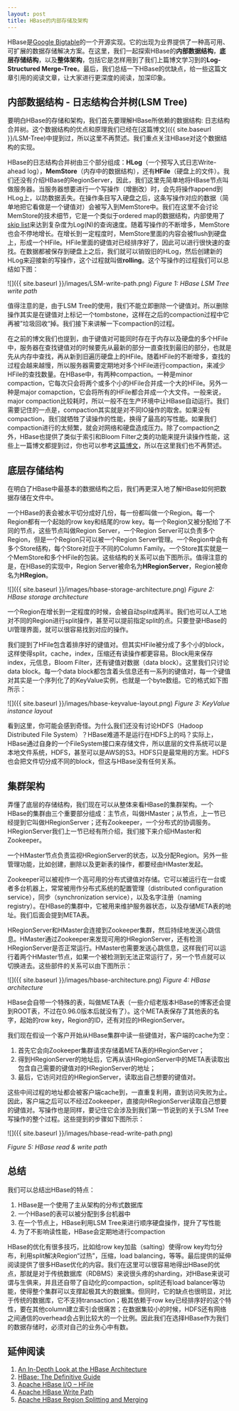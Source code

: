 ```yaml
---
layout: post
title: HBase的内部存储及架构
---
```


HBase是[Google Bigtable](https://research.google.com/archive/bigtable-osdi06.pdf)的一个开源实现。它的出现为业界提供了一种高可用、可扩展的数据存储解决方案。在这里，我们一起探索HBase的**内部数据结构**，**底层存储结构**，以及**整体架构**，包括它是怎样用到了我们上篇博文学习到的**Log-Structured Merge-Tree**。最后，我们总结一下HBase的优缺点，给一些这篇文章引用的阅读文章，让大家进行更深度的阅读，加深印象。

## 内部数据结构 - 日志结构合并树(LSM Tree)
要明白HBase的存储和架构，我们首先要理解HBase所依赖的数据结构: 日志结构合并树。这个数据结构的优点和原理我们已经在[这篇博文]({{ site.baseurl }}/LSM-Tree)中提到过，所以这里不再赘述。我们重点关注HBase对这个数据结构的实现。

HBase的日志结构合并树由三个部分组成：**HLog**（一个预写入式日志Write-ahead log），**MemStore**（内存中的数据结构），还有**HFile**（硬盘上的文件）。我们还没有介绍HBase的RegionServer，因此，我们这里先简单地将HBase节点叫做服务器。当服务器想要进行一个写操作（增删改）时，会先将操作append到HLog上，以防数据丢失。在操作条目写入硬盘之后，这条写操作对应的数据（简单地把它看做是一个键值对）会被写入到MemStore中。我们在这里不会讨论MemStore的技术细节，它是一个类似于ordered map的数据结构，内部使用了[skip list](https://en.wikipedia.org/wiki/Skip_list)来达到复杂度为Log(N)的查询速度。随着写操作的不断增多，MemStore也会不停地增长。在增长到一定程度时，MemStore里面的内容会被flush到硬盘上，形成一个HFile。HFile里面的键值对已经排序好了，因此可以进行很快速的查找。在数据都被保存到硬盘上之后，我们就可以销毁旧的HLog，然后创建新的HLog来迎接新的写操作，这个过程就叫做**rolling**。这个写操作的过程我们可以总结如下图：


![]({{ site.baseurl }}/images/LSM-write-path.png)
*Figure 1: HBase LSM Tree write path*


值得注意的是，由于LSM Tree的使用，我们不能立即删除一个键值对。所以删除操作其实是在键值对上标记一个tombstone，这样在之后的compaction过程中它再被”垃圾回收“掉。我们接下来讲解一下compaction的过程。

在之前的博文我们也提到，由于键值对可能同时存在于内存以及硬盘的多个HFile中，服务器在查找键值对的时候要先从最新的部分一直查找到最旧的部分，也就是先从内存中查找，再从新到旧遍历硬盘上的HFile。随着HFile的不断增多，查找的过程会越来越慢，所以服务器需要定期地对多个HFile进行compaction，来减少HFile的查找数量。在HBase中，有两种compaction。一种是minor compaction，它每次只会将两个或多个小的HFile合并成一个大的HFile。另外一种是major comapction，它会将所有的HFile都合并成一个大文件。一般来说，major compaction比较耗时，所以一般不在生产环境中让HBase自动运行。我们需要记住的一点是，compaction其实就是对不同IO操作的取舍。如果没有compaction，我们就牺牲了读操作的性能，换得了最高的写性能。如果我们compaction进行的太频繁，就会对网络和硬盘造成压力。除了compaction之外，HBase也提供了类似于索引和Bloom Filter之类的功能来提升读操作性能，这些上一篇博文都提到过，你也可以参考[这篇博文](http://blog.cloudera.com/blog/2012/06/hbase-io-hfile-input-output/)，所以在这里我们也不再赘述。


## 底层存储结构
在明白了HBase中最基本的数据结构之后，我们再更深入地了解HBase如何把数据存储在文件中。

一个HBase的表会被水平切分成好几份，每一份都叫做一个Region。每一个Region都有一个起始的row key和结尾的row key。每一个Region又被分配给了不同的节点，这些节点叫做Region Server，一个Region Server可以负责多个Region，但是一个Region只可以被一个Region Server管理。一个Region中会有多个Store结构，每个Store对应于不同的Column Family。一个Store其实就是一个MemStore和多个HFile的包装。这些结构的关系可以由下图所示。值得注意的是，在HBase的实现中，Region Server被命名为**HRegionServer**，Region被命名为**HRegion**。


![]({{ site.baseurl }}/images/hbase-storage-architecture.png)
*Figure 2: HBase storage architecture*


一个Region在增长到一定程度的时候，会被自动split成两半。我们也可以人工地对不同的Region进行split操作，甚至可以提前指定split的点。只要登录HBase的UI管理界面，就可以很容易找到对应的操作。

我们提到了HFile包含着排序好的键值对。但其实HFile被分成了多个小的block，这样使得split，cache，index，压缩还有读操作都更容易。Block用来保存index，元信息，Bloom Filter，还有键值对数据（data block）。这里我们只讨论data block。每一个data block都包含着头信息还有一系列的键值对，每一个键值对其实是一个序列化了的KeyValue实例，也就是一个byte数组。它的格式如下图所示：


![]({{ site.baseurl }}/images/hbase-keyvalue-layout.png)
*Figure 3: KeyValue instance layout*


看到这里，你可能会感到奇怪。为什么我们还没有讨论HDFS（Hadoop Distributed File System）？HBase难道不是运行在HDFS上的吗？实际上，HBase通过自身的一个FileSystem接口来存储文件，所以底层的文件系统可以是本地文件系统，HDFS，甚至可以是AWS的S3。HDFS只是最常用的方案。HDFS也会把文件切分成不同的block，但这与HBase没有任何关系。


## 集群架构
弄懂了底层的存储结构，我们现在可以从整体来看HBase的集群架构。一个HBase的集群由三个重要部分组成：主节点，叫做HMaster；从节点，上一节已经提到它叫做HRegionServer；还有Zookeeper，一个分布式的协调服务。HRegionServer我们上一节已经有所介绍，我们接下来介绍HMaster和Zookeeper。

一个HMaster节点负责监视HRegionServer的状态，以及分配Region。另外一些管理功能，比如创建，删除以及更新表的操作，都要经由HMaster发起。

Zookeeper可以被视作一个高可用的分布式键值对存储。它可以被运行在一台或者多台机器上，常常被用作分布式系统的配置管理（distributed configuration service），同步（synchronization service），以及名字注册（naming registry）。在HBase的集群中，它被用来维护服务器状态，以及存储META表的地址。我们后面会提到META表。

HRegionServer和HMaster会连接到Zookeeper集群，然后持续地发送心跳信息。HMaster通过Zookeeper来发现可用的HRegionServer，还有检测HRegionServer是否正常运行。HMaster也需要发送心跳信息，这样我们可以运行着两个HMaster节点，如果一个被检测到无法正常运行了，另一个节点就可以切换进去。这些部件的关系可以由下图所示：


![]({{ site.baseurl }}/images/hbase-architecture.png)
*Figure 4: HBase architecture*


HBase会自带一个特殊的表，叫做META表（一些介绍老版本HBase的博客还会提到ROOT表，不过在0.96.0版本后就没有了）。这个META表保存了其他表的名字，起始的row key，Region的ID，还有对应的HRegionServer。

我们现在假设一个客户开始从HBase集群中读一些键值对，客户端的cache为空：
1. 首先它会向Zookeeper集群请求存储着META表的HRegionServer；
2. 得到HRegionServer的地址后，它再从该HRegionServer中的META表读取出包含自己需要的键值对的HRegionServer的地址；
3. 最后，它访问对应的HRegionServer，读取出自己想要的键值对。

这些中间过程的地址都会被客户端cache到，一直重复利用，直到访问失败为止。因此，客户端之后可以不经过Zookeeper，直接向HRegionServer读取自己想要的键值对。写操作也是同样，要记住它会涉及到我们第一节说到的关于LSM Tree写操作的整个过程。这些提到的步骤如下图所示：


![]({{ site.baseurl }}/images/hbase-read-write-path.png)

*Figure 5: HBase read & write path*



## 总结
我们可以总结出HBase的特点：
1. HBase是一个使用了主从架构的分布式数据库
2. 一个HBase的表可以被分配到多台机器中
3. 在一个节点上，HBase利用LSM Tree来进行顺序硬盘操作，提升了写性能
4. 为了不影响读性能，HBase会定期地进行compaction

HBase的优化有很多技巧，比如给row key加盐（salting）使得row key均匀分布，利用split解决Region“过热”，压缩，load balancing，等等。最后提供的延伸阅读提供了很多HBase优化的内容。我们在这里可以很容易地得出HBase的优点，那就是对于传统数据库（RDBMS）来说很头疼的sharding，对HBase来说可谓与生俱来，并且还自带了自动化的compaction，split还有load balancer等功能，使得整个集群可以支撑起极其大的数据集。但同时，它的缺点也很明显，对比于传统的数据库，它不支持transaction；极其依赖于row key已经排序好的这个特性，要在其他column建立索引会很痛苦；在数据集较小的时候，HDFS还有网络之间通信的overhead会占到比较大的一个比例。因此我们在选择HBase作为我们的数据存储时，必须对自己的业务心中有数。


## 延伸阅读
1. [An In-Depth Look at the HBase Architecture](https://mapr.com/blog/in-depth-look-hbase-architecture/)
2. [HBase: The Definitive Guide](http://shop.oreilly.com/product/0636920014348.do)
3. [Apache HBase I/O – HFile](http://blog.cloudera.com/blog/2012/06/hbase-io-hfile-input-output/)
4. [Apache HBase Write Path](http://blog.cloudera.com/blog/2012/06/hbase-write-path/)
5. [Apache HBase Region Splitting and Merging](https://hortonworks.com/blog/apache-hbase-region-splitting-and-merging/)




